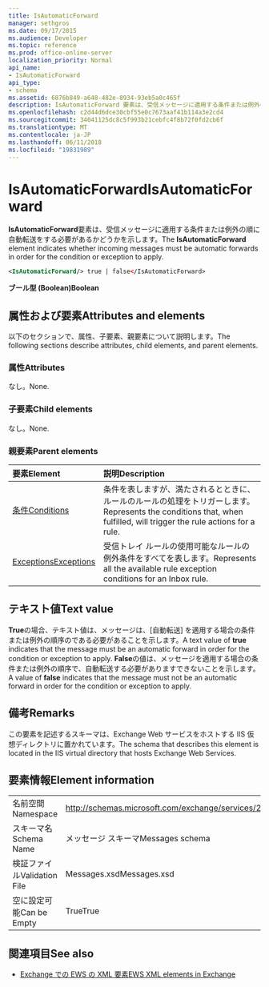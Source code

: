 ```yaml
---
title: IsAutomaticForward
manager: sethgros
ms.date: 09/17/2015
ms.audience: Developer
ms.topic: reference
ms.prod: office-online-server
localization_priority: Normal
api_name:
- IsAutomaticForward
api_type:
- schema
ms.assetid: 6876b849-a648-482e-8934-93eb5a0c465f
description: IsAutomaticForward 要素は、受信メッセージに適用する条件または例外の順に自動転送をする必要があるかどうかを示します。
ms.openlocfilehash: c2d44d6dce30cbf55e0c7673aaf41b114a3e2cd4
ms.sourcegitcommit: 34041125dc8c5f993b21cebfc4f8b72f0fd2cb6f
ms.translationtype: MT
ms.contentlocale: ja-JP
ms.lasthandoff: 06/11/2018
ms.locfileid: "19831989"
---
```

# <a name="isautomaticforward"></a><span data-ttu-id="74448-103">IsAutomaticForward</span><span class="sxs-lookup"><span data-stu-id="74448-103">IsAutomaticForward</span></span>

<span data-ttu-id="74448-104">**IsAutomaticForward**要素は、受信メッセージに適用する条件または例外の順に自動転送をする必要があるかどうかを示します。</span><span class="sxs-lookup"><span data-stu-id="74448-104">The **IsAutomaticForward** element indicates whether incoming messages must be automatic forwards in order for the condition or exception to apply.</span></span> 
  
```XML
<IsAutomaticForward/> true | false</IsAutomaticForward>
```

 <span data-ttu-id="74448-105">**ブール型 (Boolean)**</span><span class="sxs-lookup"><span data-stu-id="74448-105">**Boolean**</span></span>
## <a name="attributes-and-elements"></a><span data-ttu-id="74448-106">属性および要素</span><span class="sxs-lookup"><span data-stu-id="74448-106">Attributes and elements</span></span>

<span data-ttu-id="74448-107">以下のセクションで、属性、子要素、親要素について説明します。</span><span class="sxs-lookup"><span data-stu-id="74448-107">The following sections describe attributes, child elements, and parent elements.</span></span>
  
### <a name="attributes"></a><span data-ttu-id="74448-108">属性</span><span class="sxs-lookup"><span data-stu-id="74448-108">Attributes</span></span>

<span data-ttu-id="74448-109">なし。</span><span class="sxs-lookup"><span data-stu-id="74448-109">None.</span></span>
  
### <a name="child-elements"></a><span data-ttu-id="74448-110">子要素</span><span class="sxs-lookup"><span data-stu-id="74448-110">Child elements</span></span>

<span data-ttu-id="74448-111">なし。</span><span class="sxs-lookup"><span data-stu-id="74448-111">None.</span></span>
  
### <a name="parent-elements"></a><span data-ttu-id="74448-112">親要素</span><span class="sxs-lookup"><span data-stu-id="74448-112">Parent elements</span></span>

|<span data-ttu-id="74448-113">**要素**</span><span class="sxs-lookup"><span data-stu-id="74448-113">**Element**</span></span>|<span data-ttu-id="74448-114">**説明**</span><span class="sxs-lookup"><span data-stu-id="74448-114">**Description**</span></span>|
|:-----|:-----|
|[<span data-ttu-id="74448-115">条件</span><span class="sxs-lookup"><span data-stu-id="74448-115">Conditions</span></span>](conditions.md) <br/> |<span data-ttu-id="74448-116">条件を表しますが、満たされるとときに、ルールのルールの処理をトリガーします。</span><span class="sxs-lookup"><span data-stu-id="74448-116">Represents the conditions that, when fulfilled, will trigger the rule actions for a rule.</span></span>  <br/> |
|[<span data-ttu-id="74448-117">Exceptions</span><span class="sxs-lookup"><span data-stu-id="74448-117">Exceptions</span></span>](exceptions.md) <br/> |<span data-ttu-id="74448-118">受信トレイ ルールの使用可能なルールの例外条件をすべてを表します。</span><span class="sxs-lookup"><span data-stu-id="74448-118">Represents all the available rule exception conditions for an Inbox rule.</span></span>  <br/> |
   
## <a name="text-value"></a><span data-ttu-id="74448-119">テキスト値</span><span class="sxs-lookup"><span data-stu-id="74448-119">Text value</span></span>

<span data-ttu-id="74448-120">**True**の場合、テキスト値は、メッセージは、[自動転送] を適用する場合の条件または例外の順序のである必要があることを示します。</span><span class="sxs-lookup"><span data-stu-id="74448-120">A text value of **true** indicates that the message must be an automatic forward in order for the condition or exception to apply.</span></span> <span data-ttu-id="74448-121">**False**の値は、メッセージを適用する場合の条件または例外の順序で、自動転送する必要がありますできないことを示します。</span><span class="sxs-lookup"><span data-stu-id="74448-121">A value of **false** indicates that the message must not be an automatic forward in order for the condition or exception to apply.</span></span> 
  
## <a name="remarks"></a><span data-ttu-id="74448-122">備考</span><span class="sxs-lookup"><span data-stu-id="74448-122">Remarks</span></span>

<span data-ttu-id="74448-123">この要素を記述するスキーマは、Exchange Web サービスをホストする IIS 仮想ディレクトリに置かれています。</span><span class="sxs-lookup"><span data-stu-id="74448-123">The schema that describes this element is located in the IIS virtual directory that hosts Exchange Web Services.</span></span>
  
## <a name="element-information"></a><span data-ttu-id="74448-124">要素情報</span><span class="sxs-lookup"><span data-stu-id="74448-124">Element information</span></span>

|||
|:-----|:-----|
|<span data-ttu-id="74448-125">名前空間</span><span class="sxs-lookup"><span data-stu-id="74448-125">Namespace</span></span>  <br/> |http://schemas.microsoft.com/exchange/services/2006/messages  <br/> |
|<span data-ttu-id="74448-126">スキーマ名</span><span class="sxs-lookup"><span data-stu-id="74448-126">Schema Name</span></span>  <br/> |<span data-ttu-id="74448-127">メッセージ スキーマ</span><span class="sxs-lookup"><span data-stu-id="74448-127">Messages schema</span></span>  <br/> |
|<span data-ttu-id="74448-128">検証ファイル</span><span class="sxs-lookup"><span data-stu-id="74448-128">Validation File</span></span>  <br/> |<span data-ttu-id="74448-129">Messages.xsd</span><span class="sxs-lookup"><span data-stu-id="74448-129">Messages.xsd</span></span>  <br/> |
|<span data-ttu-id="74448-130">空に設定可能</span><span class="sxs-lookup"><span data-stu-id="74448-130">Can be Empty</span></span>  <br/> |<span data-ttu-id="74448-131">True</span><span class="sxs-lookup"><span data-stu-id="74448-131">True</span></span>  <br/> |
   
## <a name="see-also"></a><span data-ttu-id="74448-132">関連項目</span><span class="sxs-lookup"><span data-stu-id="74448-132">See also</span></span>



- [<span data-ttu-id="74448-133">Exchange での EWS の XML 要素</span><span class="sxs-lookup"><span data-stu-id="74448-133">EWS XML elements in Exchange</span></span>](ews-xml-elements-in-exchange.md)

